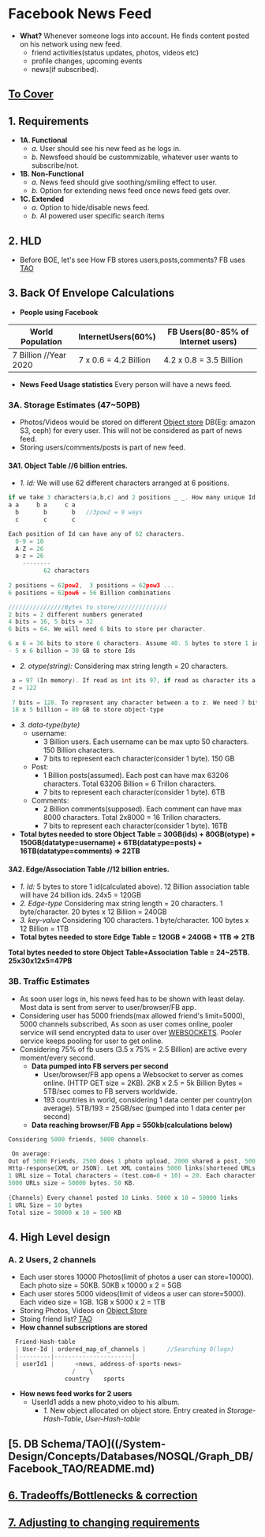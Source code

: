# Facebook News Feed
- **What?** Whenever someone logs into account. He finds content posted on his network using new feed.
  - friend activities(status updates, photos, videos etc)
  - profile changes, upcoming events
  - news(if subscribed).

## [To Cover](/System-Design/Scalable/README.md)

## 1. Requirements
- **1A. Functional**
  - *a.* User should see his new feed as he logs in.
  - *b.* Newsfeed should be custommizable, whatever user wants to subscribe/not.
- **1B. Non-Functional**
  - *a.* News feed should give soothing/smiling effect to user.
  - *b.* Option for extending news feed once news feed gets over.
- **1C. Extended**
  - *a.* Option to hide/disable news feed.
  - *b.* AI powered user specific search items
  
## 2. HLD
- Before BOE, let's see How FB stores users,posts,comments? FB uses [TAO](/System-Design/Concepts/Databases/NOSQL/Graph_DB/Facebook_TAO/README.md)

## 3. Back Of Envelope Calculations

- **People using Facebook**

|World Population|InternetUsers(60%)|FB Users(80-85% of Internet users)|
|---|---|---|
|7 Billion //Year 2020|7 x 0.6 = 4.2 Billion|4.2 x 0.8 = 3.5 Billion|

- **News Feed Usage statistics** Every person will have a news feed. 
  
### 3A. Storage Estimates (47~50PB)
- Photos/Videos would be stored on different [Object store](/System-Design/Concepts/Databases/Object_Storage/README.md) DB(Eg: amazon S3, ceph) for every user. This will not be considered as part of news feed.
- Storing users/comments/posts is part of new feed.
 #### 3A1. Object Table  //6 billion entries.
  - *1. Id:* We will use 62 different characters arranged at 6 positions.
```c
if we take 3 characters(a,b,c) and 2 positions _ _. How many unique Id's can be formed?
a a     b a     c a
  b       b       b   //3pow2 = 9 ways
  c       c       c

Each position of Id can have any of 62 characters.
  0-9 = 10
  A-Z = 26
  a-z = 26
	--------
	      62 characters
        
2 positions = 62pow2,  3 positions = 62pow3 ... 
6 positions = 62pow6 = 56 Billion combinations

////////////////Bytes to store///////////////
2 bits = 2 different numbers generated
4 bits = 16, 5 bits = 32
6 bits = 64. We will need 6 bits to store per character.

6 x 6 = 36 bits to store 6 characters. Assume 40. 5 bytes to store 1 id
- 5 x 6 billion = 30 GB to store Ids
```
  - *2. otype(string):* Considering max string length = 20 characters. 
```c
 a = 97 (In memory). If read as int its 97, if read as character its a.
 z = 122
 
 7 bits = 128. To represent any character between a to z. We need 7 bits per character. 140 bits for 20 characters = 18 bytes
 18 x 5 billion = 80 GB to store object-type
```
  - *3. data-type(byte)* 
    - username:
      - 3 Billion users. Each username can be max upto 50 characters. 150 Billion characters. 
      - 7 bits to represent each character(consider 1 byte). 150 GB
    - Post:
      - 1 Billion posts(assumed). Each post can have max 63206 characters. Total 63206 Billion = 6 Trillon characters.
      - 7 bits to represent each character(consider 1 byte). 6TB
    - Comments:
      - 2 Billion comments(supposed). Each comment can have max 8000 characters. Total 2x8000 = 16 Trillon characters.
      - 7 bits to represent each character(consider 1 byte). 16TB   
  - **Total bytes needed to store Object Table = 30GB(ids) + 80GB(otype) + 150GB(datatype=username) + 6TB(datatype=posts) + 16TB(datatype=comments) => 22TB**

 #### 3A2. Edge/Association Table  //12 billion entries.
  - *1. Id:* 5 bytes to store 1 id(calculated above). 12 Billion association table will have 24 billion ids. 24x5 = 120GB
  - *2. Edge-type* Considering max string length = 20 characters. 1 byte/character. 20 bytes x 12 Billion = 240GB
  - *3. key-value* Considering 100 characters. 1 byte/character. 100 bytes x 12 Billion = 1TB
  - **Total bytes needed to store Edge Table = 120GB + 240GB + 1TB => 2TB**  

**Total bytes needed to store Object Table+Association Table = 24~25TB. 25x30x12x5=47PB**
  
### 3B. Traffic Estimates
- As soon user logs in, his news feed has to be shown with least delay. Most data is sent from server to user/browser/FB app.
- Considering user has 5000 friends(max allowed friend's limit=5000), 5000 channels subscribed, As soon as user comes online, pooler service will send encrypted data to user over [WEBSOCKETS](/Networking/OSI-Layers/Layer5/LongPooling_WebSockets.md). Pooler service keeps pooling for user to get online.
- Considering 75% of fb users (3.5 x 75% = 2.5 Billion) are active every moment/every second.
  - **Data pumped into FB servers per second**
    - User/browser/FB app opens a Websocket to server as comes online. (HTTP GET size = 2KB). 2KB x 2.5 = 5k Billion Bytes = 5TB/sec comes to FB servers worldwide.
    - 193 countries in world, considering 1 data center per country(on average). 5TB/193 = 25GB/sec (pumped into 1 data center per second)
  - **Data reaching browser/FB App = 550kb(calculations below)**
```c
Considering 5000 friends, 5000 channels.

 On average:
Out of 5000 Friends, 2500 does 1 photo upload, 2000 shared a post, 500 uploaded a video. 
Http-response{XML or JSON}. Let XML contains 5000 links(shortened URLs). Ex: https://test.com/10-characters-shortened-url
1 URL size = Total characters = (test.com=8 + 10) = 20. Each character occupies 4 bits. 80 bits = 10 bytes.
5000 URLs size = 50000 bytes. 50 KB.
      
{Channels} Every channel posted 10 Links. 5000 x 10 = 50000 links
1 URL Size = 10 bytes
Total size = 50000 x 10 = 500 KB
```    

## 4. High Level design
### A. 2 Users, 2 channels
  - Each user stores 10000 Photos(limit of photos a user can store=10000). Each photo size = 50KB. 50KB x 10000 x 2 = 5GB
  - Each user stores 5000 videos(limit of videos a user can store=5000). Each video size = 1GB. 1GB x 5000 x 2 = 1TB
- Storing Photos, Videos on [Object Store](/System-Design/Concepts/Databases/Object_Storage/README.md)
- Stoing friend list? [TAO](/System-Design/Concepts/Databases/NOSQL/Graph_DB/Facebook_TAO/README.md)
- **How channel subscriptions are stored**
```c
  Friend-Hash-table
  | User-Id | ordered_map_of_channels |      //Searching O(logn)
  |---------|----------------------|
  | userId1 |      <news, address-of-sports-news>
                  /    \
                country    sports
```
- **How news feed works for 2 users**
  - UserId1 adds a new photo,video to his album.
    - *1.* New object allocated on object store. Entry created in *Storage-Hash-Table*, *User-Hash-table*
    
## [5. DB Schema/TAO]((/System-Design/Concepts/Databases/NOSQL/Graph_DB/Facebook_TAO/README.md)

## [6. Tradeoffs/Bottlenecks & correction](/System-Design/Concepts/Bottlenecks_of_Distributed_Systems/Bottlenecks.md)

## [7. Adjusting to changing requirements](/System-Design/Concepts/Changing_Requirements/README.md)
